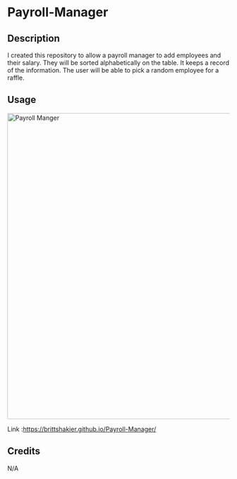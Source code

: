 # Payroll-Manager

## Description
 I created this repository to allow a payroll manager to add employees and their salary. They will be sorted alphabetically on the table. It keeps a record of the information. The user will be able to pick a random employee for a raffle. 
## Usage
<img width="694" alt="Payroll Manger" src="https://github.com/BrittShakier/Payroll-Manager/assets/159391747/b0c82288-08c0-4d7d-8812-835e6c55540e">

Link :https://brittshakier.github.io/Payroll-Manager/
## Credits
N/A
